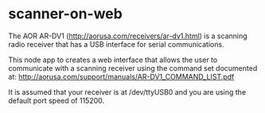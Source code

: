 # scanner-on-web
The AOR AR-DV1 (http://aorusa.com/receivers/ar-dv1.html) is a scanning radio receiver that has a USB interface for serial communications. 

This node app to creates a web interface that allows the user to communicate with a scanning receiver using the command set documented at: http://aorusa.com/support/manuals/AR-DV1_COMMAND_LIST.pdf

It is assumed that your receiver is at /dev/ttyUSB0 and you are using the
default port speed of 115200.


